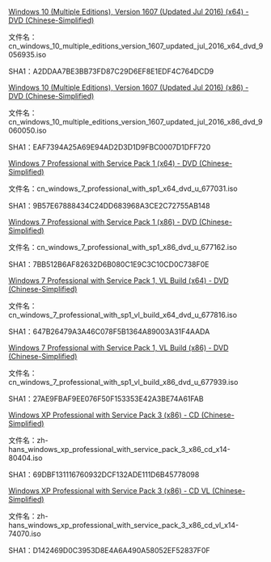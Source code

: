 [Windows 10 (Multiple Editions), Version 1607 (Updated Jul 2016) (x64) - DVD (Chinese-Simplified)](ed2k://|file|cn_windows_10_multiple_editions_version_1607_updated_jul_2016_x64_dvd_9056935.iso|4347183104|35EA5DB0F3BB714F5CE0740FB89D82D1|/)

文件名：cn_windows_10_multiple_editions_version_1607_updated_jul_2016_x64_dvd_9056935.iso

SHA1：A2DDAA7BE3BB73FD87C29D6EF8E1EDF4C764DCD9


[Windows 10 (Multiple Editions), Version 1607 (Updated Jul 2016) (x86) - DVD (Chinese-Simplified)](ed2k://|file|cn_windows_10_multiple_editions_version_1607_updated_jul_2016_x86_dvd_9060050.iso|3275581440|006F76229DB61ADA1D8E49DD4A6A0A5D|/)

文件名：cn_windows_10_multiple_editions_version_1607_updated_jul_2016_x86_dvd_9060050.iso

SHA1：EAF7394A25A69E94AD2D3D1D9FBC0007D1DFF720


[Windows 7 Professional with Service Pack 1 (x64) - DVD (Chinese-Simplified)](ed2k://|file|cn_windows_7_professional_with_sp1_x64_dvd_u_677031.iso|3420557312|430BEDC0F22FA18001F717F7AF08C9D5|/)

文件名：cn_windows_7_professional_with_sp1_x64_dvd_u_677031.iso

SHA1：9B57E67888434C24DD683968A3CE2C72755AB148


[Windows 7 Professional with Service Pack 1 (x86) - DVD (Chinese-Simplified)](ed2k://|file|cn_windows_7_professional_with_sp1_x86_dvd_u_677162.iso|2653276160|08F65018BD9B5BC8D77C1C7C5615A329|/)

文件名：cn_windows_7_professional_with_sp1_x86_dvd_u_677162.iso

SHA1：7BB512B6AF82632D6B080C1E9C3C10CD0C738F0E


[Windows 7 Professional with Service Pack 1, VL Build (x64) - DVD (Chinese-Simplified)](ed2k://|file|cn_windows_7_professional_with_sp1_vl_build_x64_dvd_u_677816.iso|3266004992|5A52F4CCEFA71797D58389B397038B2F|/)

文件名：cn_windows_7_professional_with_sp1_vl_build_x64_dvd_u_677816.iso

SHA1：647B26479A3A46C078F5B1364A89003A31F4AADA


[Windows 7 Professional with Service Pack 1, VL Build (x86) - DVD (Chinese-Simplified)](ed2k://|file|cn_windows_7_professional_with_sp1_vl_build_x86_dvd_u_677939.iso|2502909952|935E5B4B754527BE3C238FA6ABDD9B86|/)

文件名：cn_windows_7_professional_with_sp1_vl_build_x86_dvd_u_677939.iso

SHA1：27AE9FBAF9EE076F50F153353E42A3BE74A61FAB


[Windows XP Professional with Service Pack 3 (x86) - CD (Chinese-Simplified) ](ed2k://|file|zh-hans_windows_xp_professional_with_service_pack_3_x86_cd_x14-80404.iso|630239232|CD0900AFA058ACB6345761969CBCBFF4|/)

文件名：zh-hans_windows_xp_professional_with_service_pack_3_x86_cd_x14-80404.iso

SHA1：69DBF131116760932DCF132ADE111D6B45778098


[Windows XP Professional with Service Pack 3 (x86) - CD VL (Chinese-Simplified)](ed2k://|file|zh-hans_windows_xp_professional_with_service_pack_3_x86_cd_vl_x14-74070.iso|630237184|EC51916C9D9B8B931195EE0D6EE9B40E|/)

文件名：zh-hans_windows_xp_professional_with_service_pack_3_x86_cd_vl_x14-74070.iso

SHA1：D142469D0C3953D8E4A6A490A58052EF52837F0F

